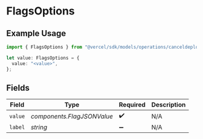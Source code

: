 # FlagsOptions

## Example Usage

```typescript
import { FlagsOptions } from "@vercel/sdk/models/operations/canceldeployment.js";

let value: FlagsOptions = {
  value: "<value>",
};
```

## Fields

| Field                      | Type                       | Required                   | Description                |
| -------------------------- | -------------------------- | -------------------------- | -------------------------- |
| `value`                    | *components.FlagJSONValue* | :heavy_check_mark:         | N/A                        |
| `label`                    | *string*                   | :heavy_minus_sign:         | N/A                        |